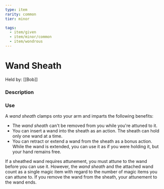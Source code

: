 ```yaml
---
type: item
rarity: common
tier: minor

tags:
  - item/given
  - item/minor/common
  - item/wondrous
---
```

 # Wand Sheath
Held by: [[Bob]]
 
 ### Description
 
 ### Use

A _wand sheath_ clamps onto your arm and imparts the following benefits:

- The _wand sheath_ can't be removed from you while you're attuned to it.
- You can insert a wand into the sheath as an action. The sheath can hold only one wand at a time.
- You can retract or extend a wand from the sheath as a bonus action. While the wand is extended, you can use it as if you were holding it, but your hand remains free.

If a sheathed wand requires attunement, you must attune to the wand before you can use it. However, the _wand sheath_ and the attached wand count as a single magic item with regard to the number of magic items you can attune to. If you remove the wand from the sheath, your attunement to the wand ends.

